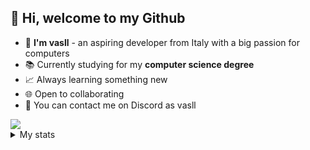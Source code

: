 <h2>👋 Hi, welcome to my Github</h2>

- 🗿 **I'm vasll** - an aspiring developer from Italy with a big passion for computers
- 📚 Currently studying for my <strong>computer science degree</strong>
- 📈 Always learning something new
- 🌐 Open to collaborating 
- 💬 You can contact me on Discord as vasll

<img src="https://skillicons.dev/icons?i=python,java,kotlin,mysql,expressjs,nodejs,mongodb,arduino,androidstudio,aws,go,fastapi,discord">

<details><summary>My stats</summary>

<img src="https://github-profile-summary-cards.vercel.app/api/cards/profile-details?username=vasll&theme=transparent&hide_border=true" alt="Vasll's GitHub Stats Graph"/><br>

[![Top Langs](https://github-readme-stats.vercel.app/api/top-langs/?username=vasll&theme=transparent&hide_border=true)]()

</details>
